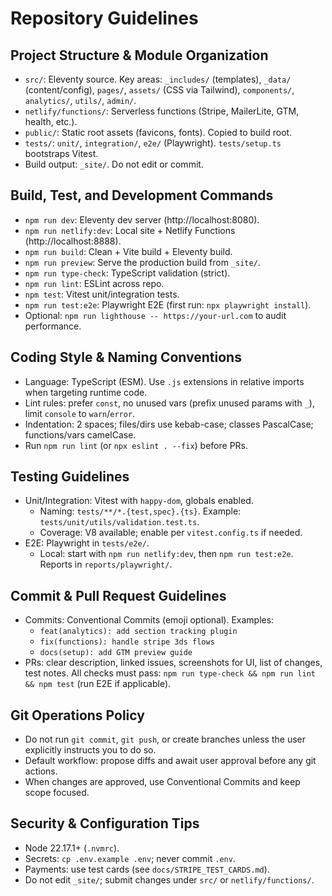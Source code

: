 # Repository Guidelines

## Project Structure & Module Organization
- `src/`: Eleventy source. Key areas: `_includes/` (templates), `_data/` (content/config), `pages/`, `assets/` (CSS via Tailwind), `components/`, `analytics/`, `utils/`, `admin/`.
- `netlify/functions/`: Serverless functions (Stripe, MailerLite, GTM, health, etc.).
- `public/`: Static root assets (favicons, fonts). Copied to build root.
- `tests/`: `unit/`, `integration/`, `e2e/` (Playwright). `tests/setup.ts` bootstraps Vitest.
- Build output: `_site/`. Do not edit or commit.

## Build, Test, and Development Commands
- `npm run dev`: Eleventy dev server (http://localhost:8080).
- `npm run netlify:dev`: Local site + Netlify Functions (http://localhost:8888).
- `npm run build`: Clean + Vite build + Eleventy build.
- `npm run preview`: Serve the production build from `_site/`.
- `npm run type-check`: TypeScript validation (strict).
- `npm run lint`: ESLint across repo.
- `npm test`: Vitest unit/integration tests.
- `npm run test:e2e`: Playwright E2E (first run: `npx playwright install`).
- Optional: `npm run lighthouse -- https://your-url.com` to audit performance.

## Coding Style & Naming Conventions
- Language: TypeScript (ESM). Use `.js` extensions in relative imports when targeting runtime code.
- Lint rules: prefer `const`, no unused vars (prefix unused params with `_`), limit `console` to `warn`/`error`.
- Indentation: 2 spaces; files/dirs use kebab-case; classes PascalCase; functions/vars camelCase.
- Run `npm run lint` (or `npx eslint . --fix`) before PRs.

## Testing Guidelines
- Unit/Integration: Vitest with `happy-dom`, globals enabled.
  - Naming: `tests/**/*.{test,spec}.{ts}`. Example: `tests/unit/utils/validation.test.ts`.
  - Coverage: V8 available; enable per `vitest.config.ts` if needed.
- E2E: Playwright in `tests/e2e/`.
  - Local: start with `npm run netlify:dev`, then `npm run test:e2e`. Reports in `reports/playwright/`.

## Commit & Pull Request Guidelines
- Commits: Conventional Commits (emoji optional). Examples:
  - `feat(analytics): add section tracking plugin`
  - `fix(functions): handle stripe 3ds flows`
  - `docs(setup): add GTM preview guide`
- PRs: clear description, linked issues, screenshots for UI, list of changes, test notes. All checks must pass: `npm run type-check && npm run lint && npm test` (run E2E if applicable).

## Git Operations Policy
- Do not run `git commit`, `git push`, or create branches unless the user explicitly instructs you to do so.
- Default workflow: propose diffs and await user approval before any git actions.
- When changes are approved, use Conventional Commits and keep scope focused.

## Security & Configuration Tips
- Node 22.17.1+ (`.nvmrc`).
- Secrets: `cp .env.example .env`; never commit `.env`.
- Payments: use test cards (see `docs/STRIPE_TEST_CARDS.md`).
- Do not edit `_site/`; submit changes under `src/` or `netlify/functions/`.
